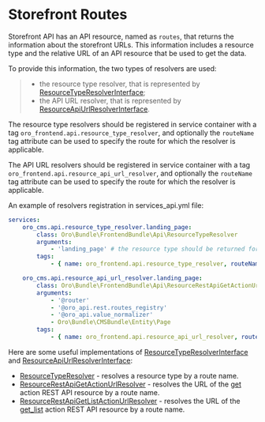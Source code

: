 <a id="web-api-storefront-routes"></a>

# Storefront Routes

Storefront API has an API resource, named as `routes`, that returns the information about the storefront URLs.
This information includes a resource type and the relative URL of an API resource that be used to get the data.

To provide this information, the two types of resolvers are used:

> - the resource type resolver, that is represented by <a href="https://github.com/oroinc/customer-portal/tree/4.2/src/Oro/Bundle/FrontendBundle/Api/ResourceTypeResolverInterface.php" target="_blank">ResourceTypeResolverInterface</a>;
> - the API URL resolver, that is represented by <a href="https://github.com/oroinc/customer-portal/tree/4.2/src/Oro/Bundle/FrontendBundle/Api/ResourceApiUrlResolverInterface.php" target="_blank">ResourceApiUrlResolverInterface</a>.

The resource type resolvers should be registered in service container with a tag `oro_frontend.api.resource_type_resolver`,
and optionally the `routeName` tag attribute can be used to specify the route for which the resolver is applicable.

The API URL resolvers should be registered in service container with a tag `oro_frontend.api.resource_api_url_resolver`,
and optionally the `routeName` tag attribute can be used to specify the route for which the resolver is applicable.

An example of resolvers registration in services_api.yml file:

```yaml
services:
    oro_cms.api.resource_type_resolver.landing_page:
        class: Oro\Bundle\FrontendBundle\Api\ResourceTypeResolver
        arguments:
            - 'landing_page' # the resource type should be returned for the route oro_cms_frontend_page_view
        tags:
            - { name: oro_frontend.api.resource_type_resolver, routeName: oro_cms_frontend_page_view }

    oro_cms.api.resource_api_url_resolver.landing_page:
        class: Oro\Bundle\FrontendBundle\Api\ResourceRestApiGetActionUrlResolver
        arguments:
            - '@router'
            - '@oro_api.rest.routes_registry'
            - '@oro_api.value_normalizer'
            - Oro\Bundle\CMSBundle\Entity\Page
        tags:
            - { name: oro_frontend.api.resource_api_url_resolver, routeName: oro_cms_frontend_page_view, requestType: rest }
```

Here are some useful implementations of <a href="https://github.com/oroinc/customer-portal/tree/4.2/src/Oro/Bundle/FrontendBundle/Api/ResourceTypeResolverInterface.php" target="_blank">ResourceTypeResolverInterface</a> and <a href="https://github.com/oroinc/customer-portal/tree/4.2/src/Oro/Bundle/FrontendBundle/Api/ResourceApiUrlResolverInterface.php" target="_blank">ResourceApiUrlResolverInterface</a>:

- <a href="https://github.com/oroinc/customer-portal/tree/4.2/src/Oro/Bundle/FrontendBundle/Api/ResourceTypeResolver.php" target="_blank">ResourceTypeResolver</a> - resolves a resource type by a route name.
- <a href="https://github.com/oroinc/customer-portal/tree/4.2/src/Oro/Bundle/FrontendBundle/Api/ResourceRestApiGetActionUrlResolver.php" target="_blank">ResourceRestApiGetActionUrlResolver</a> - resolves the URL of the [get](actions.md#get-action) action REST API resource by a route name.
- <a href="https://github.com/oroinc/customer-portal/tree/4.2/src/Oro/Bundle/FrontendBundle/Api/ResourceRestApiGetListActionUrlResolver.php" target="_blank">ResourceRestApiGetListActionUrlResolver</a> - resolves the URL of the [get_list](actions.md#get-list-action) action REST API resource by a route name.

<!-- Frontend -->
